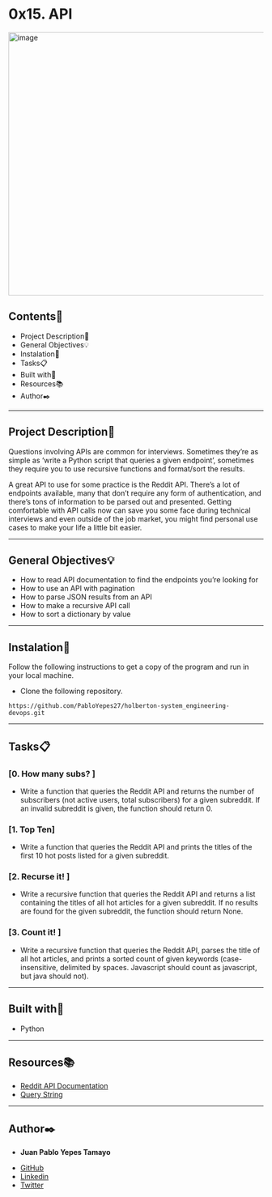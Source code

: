 # 0x15. API
 
<img width="520"  alt="image"  src="https://s3.amazonaws.com/intranet-projects-files/holbertonschool-sysadmin_devops/314/WIxXad8.png">
 
## Contents:open_file_folder:
 
- Project Description:newspaper:
- General Objectives:bulb:
- Instalation:wrench:
- Tasks:clipboard:
- Built with:hammer:
- Resources:books:
- Author:black_nib:
 
---
 
## Project Description:newspaper:
 
Questions involving APIs are common for interviews. Sometimes they’re as simple as ‘write a Python script that queries a given endpoint’, sometimes they require you to use recursive functions and format/sort the results.

A great API to use for some practice is the Reddit API. There’s a lot of endpoints available, many that don’t require any form of authentication, and there’s tons of information to be parsed out and presented. Getting comfortable with API calls now can save you some face during technical interviews and even outside of the job market, you might find personal use cases to make your life a little bit easier.


 
---
 
## General Objectives:bulb:
 
* How to read API documentation to find the endpoints you’re looking for
* How to use an API with pagination
* How to parse JSON results from an API
* How to make a recursive API call
* How to sort a dictionary by value

 
---
 
## Instalation:wrench:
 
Follow the following instructions to get a copy of the program and run in your local machine.
 
* Clone the following repository.
```
https://github.com/PabloYepes27/holberton-system_engineering-devops.git
```
---
 
## Tasks:clipboard:
 
### [0. How many subs? ]
* Write a function that queries the Reddit API and returns the number of subscribers (not active users, total subscribers) for a given subreddit. If an invalid subreddit is given, the function should return 0.
 
 
### [1. Top Ten]
* Write a function that queries the Reddit API and prints the titles of the first 10 hot posts listed for a given subreddit.
 
 
### [2. Recurse it! ]
* Write a recursive function that queries the Reddit API and returns a list containing the titles of all hot articles for a given subreddit. If no results are found for the given subreddit, the function should return None.


### [3. Count it! ]
* Write a recursive function that queries the Reddit API, parses the title of all hot articles, and prints a sorted count of given keywords (case-insensitive, delimited by spaces. Javascript should count as javascript, but java should not).

---

## Built with:hammer:

* Python 
 
---
 
## Resources:books:
 

* [Reddit API Documentation](https://www.reddit.com/dev/api/)
* [Query String](https://en.wikipedia.org/wiki/Query_string)
 
---
 
## Author:black_nib:
 
* **Juan Pablo Yepes Tamayo**
 - [GitHub](https://github.com/PabloYepes27)
 - [Linkedin](https://www.linkedin.com/in/pablo-yepes-120495)
 - [Twitter](https://twitter.com/pabloyepes27)